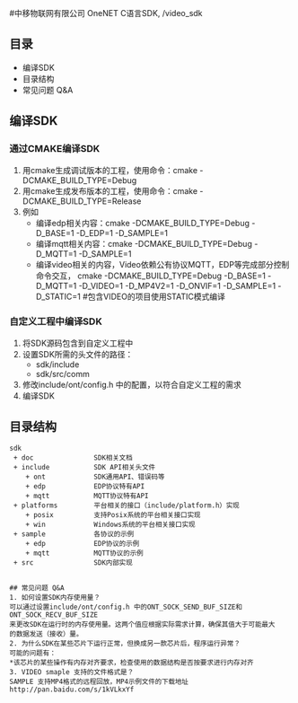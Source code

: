#中移物联网有限公司 OneNET C语言SDK, /video_sdk
## 目录
 * 编译SDK
 * 目录结构
 * 常见问题 Q&A
 
## 编译SDK
### 通过CMAKE编译SDK
1. 用cmake生成调试版本的工程，使用命令：cmake -DCMAKE_BUILD_TYPE=Debug
2. 用cmake生成发布版本的工程，使用命令：cmake -DCMAKE_BUILD_TYPE=Release
3. 例如
    * 编译edp相关内容：cmake -DCMAKE_BUILD_TYPE=Debug -D_BASE=1 -D_EDP=1 -D_SAMPLE=1
    * 编译mqtt相关内容：cmake -DCMAKE_BUILD_TYPE=Debug -D_MQTT=1 -D_SAMPLE=1 
    * 编译video相关的内容，Video依赖公有协议MQTT，EDP等完成部分控制命令交互， cmake -DCMAKE_BUILD_TYPE=Debug -D_BASE=1 -D_MQTT=1 -D_VIDEO=1 -D_MP4V2=1 -D_ONVIF=1 -D_SAMPLE=1 -D_STATIC=1 #包含VIDEO的项目使用STATIC模式编译
### 自定义工程中编译SDK
1. 将SDK源码包含到自定义工程中
2. 设置SDK所需的头文件的路径：
   * sdk/include
   * sdk/src/comm
3. 修改include/ont/config.h 中的配置，以符合自定义工程的需求
4. 编译SDK


## 目录结构
```
sdk
 + doc               SDK相关文档
 + include           SDK API相关头文件
    + ont            SDK通用API、错误码等
    + edp            EDP协议特有API
    + mqtt           MQTT协议特有API
 + platforms         平台相关的接口（include/platform.h）实现
    + posix          支持Posix系统的平台相关接口实现
    + win            Windows系统的平台相关接口实现  
 + sample            各协议的示例
    + edp            EDP协议的示例
    + mqtt           MQTT协议的示例
 + src               SDK内部实现


## 常见问题 Q&A
1. 如何设置SDK内存使用量？
可以通过设置include/ont/config.h 中的ONT_SOCK_SEND_BUF_SIZE和ONT_SOCK_RECV_BUF_SIZE
来更改SDK在运行时的内存使用量。这两个值应根据实际需求计算，确保其值大于可能最大
的数据发送（接收）量。
2. 为什么SDK在某些芯片下运行正常，但换成另一款芯片后，程序运行异常？
可能的问题有：
*该芯片的某些操作有内存对齐要求，检查使用的数据结构是否按要求进行内存对齐
3. VIDEO smaple 支持的文件格式是？
SAMPLE 支持MP4格式的远程回放，MP4示例文件的下载地址 http://pan.baidu.com/s/1kVLkxYf  
 
